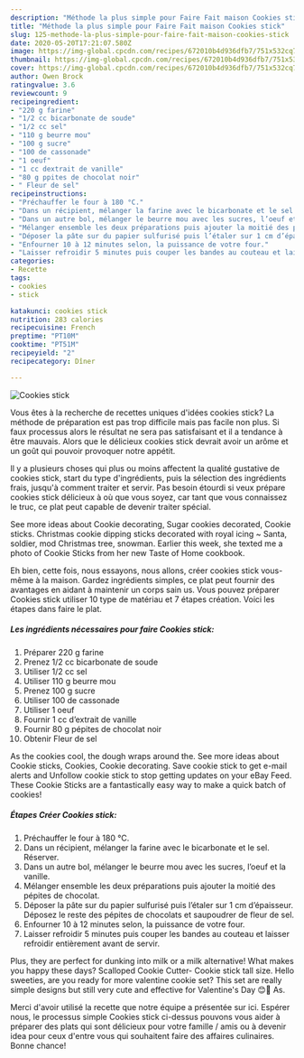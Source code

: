 ```yaml
---
description: "Méthode la plus simple pour Faire Fait maison Cookies stick"
title: "Méthode la plus simple pour Faire Fait maison Cookies stick"
slug: 125-methode-la-plus-simple-pour-faire-fait-maison-cookies-stick
date: 2020-05-20T17:21:07.580Z
image: https://img-global.cpcdn.com/recipes/672010b4d936dfb7/751x532cq70/cookies-stick-photo-principale-de-la-recette.jpg
thumbnail: https://img-global.cpcdn.com/recipes/672010b4d936dfb7/751x532cq70/cookies-stick-photo-principale-de-la-recette.jpg
cover: https://img-global.cpcdn.com/recipes/672010b4d936dfb7/751x532cq70/cookies-stick-photo-principale-de-la-recette.jpg
author: Owen Brock
ratingvalue: 3.6
reviewcount: 9
recipeingredient:
- "220 g farine"
- "1/2 cc bicarbonate de soude"
- "1/2 cc sel"
- "110 g beurre mou"
- "100 g sucre"
- "100 de cassonade"
- "1 oeuf"
- "1 cc dextrait de vanille"
- "80 g ppites de chocolat noir"
- " Fleur de sel"
recipeinstructions:
- "Préchauffer le four à 180 °C."
- "Dans un récipient, mélanger la farine avec le bicarbonate et le sel. Réserver."
- "Dans un autre bol, mélanger le beurre mou avec les sucres, l’oeuf et la vanille."
- "Mélanger ensemble les deux préparations puis ajouter la moitié des pépites de chocolat."
- "Déposer la pâte sur du papier sulfurisé puis l’étaler sur 1 cm d’épaisseur. Déposez le reste des pépites de chocolats et saupoudrer de fleur de sel."
- "Enfourner 10 à 12 minutes selon, la puissance de votre four."
- "Laisser refroidir 5 minutes puis couper les bandes au couteau et laisser refroidir entièrement avant de servir."
categories:
- Recette
tags:
- cookies
- stick

katakunci: cookies stick 
nutrition: 283 calories
recipecuisine: French
preptime: "PT10M"
cooktime: "PT51M"
recipeyield: "2"
recipecategory: Dîner

---
```



![Cookies stick](https://img-global.cpcdn.com/recipes/672010b4d936dfb7/751x532cq70/cookies-stick-photo-principale-de-la-recette.jpg)

Vous êtes à la recherche de recettes uniques d'idées cookies stick? La méthode de préparation est pas trop difficile mais pas facile non plus. Si faux processus alors le résultat ne sera pas satisfaisant et il a tendance à être mauvais. Alors que le délicieux cookies stick devrait avoir un arôme et un goût qui pouvoir provoquer notre appétit.

Il y a plusieurs choses qui plus ou moins affectent la qualité gustative de cookies stick, start du type d'ingrédients, puis la sélection des ingrédients frais, jusqu'à comment traiter et servir. Pas besoin étourdi si veux prépare cookies stick délicieux à où que vous soyez, car tant que vous connaissez le truc, ce plat peut capable de devenir traiter spécial.

See more ideas about Cookie decorating, Sugar cookies decorated, Cookie sticks. Christmas cookie dipping sticks decorated with royal icing ~ Santa, soldier, mod Christmas tree, snowman. Earlier this week, she texted me a photo of Cookie Sticks from her new Taste of Home cookbook.


Eh bien, cette fois, nous essayons, nous allons, créer cookies stick vous-même à la maison. Gardez ingrédients simples, ce plat peut fournir des avantages en aidant à maintenir un corps sain us. Vous pouvez préparer Cookies stick utiliser 10 type de matériau et 7 étapes création. Voici les étapes dans faire le plat.

<!--inarticleads1-->

##### Les ingrédients nécessaires pour faire Cookies stick:

1. Préparer 220 g farine
1. Prenez 1/2 cc bicarbonate de soude
1. Utiliser 1/2 cc sel
1. Utiliser 110 g beurre mou
1. Prenez 100 g sucre
1. Utiliser 100 de cassonade
1. Utiliser 1 oeuf
1. Fournir 1 cc d’extrait de vanille
1. Fournir 80 g pépites de chocolat noir
1. Obtenir  Fleur de sel


As the cookies cool, the dough wraps around the. See more ideas about Cookie sticks, Cookies, Cookie decorating. Save cookie stick to get e-mail alerts and Unfollow cookie stick to stop getting updates on your eBay Feed. These Cookie Sticks are a fantastically easy way to make a quick batch of cookies! 

<!--inarticleads2-->

##### Étapes Créer Cookies stick:

1. Préchauffer le four à 180 °C.
1. Dans un récipient, mélanger la farine avec le bicarbonate et le sel. Réserver.
1. Dans un autre bol, mélanger le beurre mou avec les sucres, l’oeuf et la vanille.
1. Mélanger ensemble les deux préparations puis ajouter la moitié des pépites de chocolat.
1. Déposer la pâte sur du papier sulfurisé puis l’étaler sur 1 cm d’épaisseur. Déposez le reste des pépites de chocolats et saupoudrer de fleur de sel.
1. Enfourner 10 à 12 minutes selon, la puissance de votre four.
1. Laisser refroidir 5 minutes puis couper les bandes au couteau et laisser refroidir entièrement avant de servir.


Plus, they are perfect for dunking into milk or a milk alternative! What makes you happy these days? Scalloped Cookie Cutter- Cookie stick tall size. Hello sweeties, are you ready for more valentine cookie set? This set are really simple designs but still very cute and effective for Valentine&#39;s Day 😊💖 As. 


Merci d'avoir utilisé la recette que notre équipe a présentée sur ici. Espérer nous, le processus simple Cookies stick ci-dessus pouvons vous aider à préparer des plats qui sont délicieux pour votre famille / amis ou à devenir idea pour ceux d'entre vous qui souhaitent faire des affaires culinaires. Bonne chance!

